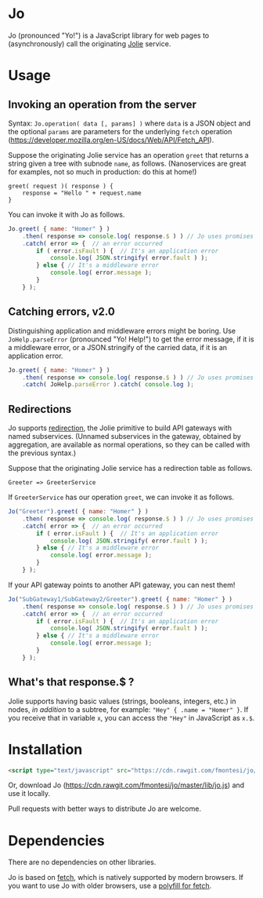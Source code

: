 # Jo

Jo (pronounced "Yo!") is a JavaScript library for web pages to (asynchronously) call the originating [Jolie](https://www.jolie-lang.org/) service.

# Usage

## Invoking an operation from the server

Syntax: `Jo.operation( data [, params] )` where `data` is a JSON object and the optional `params` are parameters for the underlying `fetch` operation (https://developer.mozilla.org/en-US/docs/Web/API/Fetch_API).

Suppose the originating Jolie service has an operation `greet` that returns a string given a tree with subnode `name`, as follows.
(Nanoservices are great for examples, not so much in production: do this at home!)

```jolie
greet( request )( response ) {
	response = "Hello " + request.name
}
```

You can invoke it with Jo as follows.

```javascript
Jo.greet( { name: "Homer" } )
	.then( response => console.log( response.$ ) ) // Jo uses promises
	.catch( error => {	// an error occurred
		if ( error.isFault ) {	// It's an application error
			console.log( JSON.stringify( error.fault ) );
		} else { // It's a middleware error
			console.log( error.message );
		}
	} );
```

## Catching errors, v2.0

Distinguishing application and middleware errors might be boring.
Use `JoHelp.parseError` (pronounced "Yo! Help!") to get the error message, if it is a middleware error, or a JSON.stringify of the carried data, if it is an application error.

```javascript
Jo.greet( { name: "Homer" } )
	.then( response => console.log( response.$ ) ) // Jo uses promises
	.catch( JoHelp.parseError ).catch( console.log );
```

## Redirections

Jo supports [redirection](https://jolielang.gitbook.io/docs/architectural-composition/redirection), the Jolie primitive to build API gateways with named subservices. (Unnamed subservices in the gateway, obtained by aggregation, are available as normal operations, so they can be called with the previous syntax.)

Suppose that the originating Jolie service has a redirection table as follows.
```jolie
Greeter => GreeterService
```

If `GreeterService` has our operation `greet`, we can invoke it as follows.

```javascript
Jo("Greeter").greet( { name: "Homer" } )
	.then( response => console.log( response.$ ) ) // Jo uses promises
	.catch( error => {	// an error occurred
		if ( error.isFault ) {	// It's an application error
			console.log( JSON.stringify( error.fault ) );
		} else { // It's a middleware error
			console.log( error.message );
		}
	} );
```

If your API gateway points to another API gateway, you can nest them!

```javascript
Jo("SubGateway1/SubGateway2/Greeter").greet( { name: "Homer" } )
	.then( response => console.log( response.$ ) ) // Jo uses promises
	.catch( error => {	// an error occurred
		if ( error.isFault ) {	// It's an application error
			console.log( JSON.stringify( error.fault ) );
		} else { // It's a middleware error
			console.log( error.message );
		}
	} );
```

## What's that response.$ ?

Jolie supports having basic values (strings, booleans, integers, etc.) in nodes, _in addition_ to a subtree, for example: `"Hey" { .name = "Homer" }`.
If you receive that in variable `x`, you can access the `"Hey"` in JavaScript as `x.$`.

# Installation

```html
<script type="text/javascript" src="https://cdn.rawgit.com/fmontesi/jo/master/lib/jo.js"></script>
```

Or, download Jo (https://cdn.rawgit.com/fmontesi/jo/master/lib/jo.js) and use it locally.

Pull requests with better ways to distribute Jo are welcome.

# Dependencies

There are no dependencies on other libraries. 

Jo is based on [fetch](https://developer.mozilla.org/en-US/docs/Web/API/Fetch_API), which is natively supported by modern browsers.
If you want to use Jo with older browsers, use a [polyfill for fetch](https://github.com/github/fetch).
